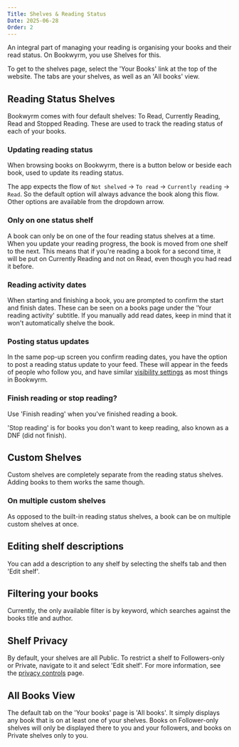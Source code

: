 ```yaml
---
Title: Shelves & Reading Status
Date: 2025-06-28
Order: 2
---
```


An integral part of managing your reading is organising your books and their read status.
On Bookwyrm, you use Shelves for this.

To get to the shelves page, select the 'Your Books' link at the top of the website.
The tabs are your shelves, as well as an 'All books' view.

## Reading Status Shelves

Bookwyrm comes with four default shelves: To Read, Currently Reading, Read and Stopped Reading.
These are used to track the reading status of each of your books.

### Updating reading status

When browsing books on Bookwyrm, there is a button below or beside each book, used to update its reading status.

The app expects the flow of `Not shelved` -> `To read` -> `Currently reading` -> `Read`.
So the default option will always advance the book along this flow.
Other options are available from the dropdown arrow.

### Only on one status shelf

A book can only be on one of the four reading status shelves at a time.
When you update your reading progress, the book is moved from one shelf to the next.
This means that if you're reading a book for a second time, it will be put on Currently Reading and not on Read, even though you had read it before.

### Reading activity dates

When starting and finishing a book, you are prompted to confirm the start and finish dates.
These can be seen on a books page under the 'Your reading activity' subtitle.
If you manually add read dates, keep in mind that it won't automatically shelve the book.

### Posting status updates

In the same pop-up screen you confirm reading dates, you have the option to post a reading status update to your feed.
These will appear in the feeds of people who follow you, and have similar [visibility settings](/privacy-controls.html) as most things in Bookwyrm.

### Finish reading or stop reading?

Use 'Finish reading' when you've finished reading a book.

'Stop reading' is for books you don't want to keep reading, also known as a DNF (did not finish).

## Custom Shelves

Custom shelves are completely separate from the reading status shelves.
Adding books to them works the same though.

### On multiple custom shelves

As opposed to the built-in reading status shelves, a book can be on multiple custom shelves at once.

## Editing shelf descriptions

You can add a description to any shelf by selecting the shelfs tab and then 'Edit shelf'.

## Filtering your books

Currently, the only available filter is by keyword, which searches against the books title and author.

## Shelf Privacy

By default, your shelves are all Public. 
To restrict a shelf to Followers-only or Private, navigate to it and select 'Edit shelf'.
For more information, see the [privacy controls](/privacy-controls.html) page. 

## All Books View

The default tab on the 'Your books' page is 'All books'.
It simply displays any book that is on at least one of your shelves.
Books on Follower-only shelves will only be displayed there to you and your followers, and books on Private shelves only to you.

